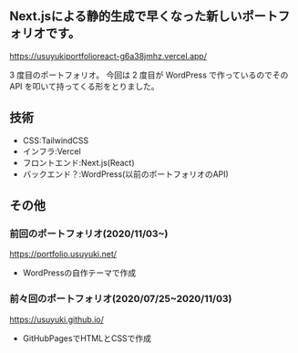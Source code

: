 ## Next.jsによる静的生成で早くなった新しいポートフォリオです。

https://usuyukiportfolioreact-g6a38jmhz.vercel.app/

3 度目のポートフォリオ。
今回は 2 度目が WordPress で作っているのでその API を叩いて持ってくる形をとりました。


## 技術
- CSS:TailwindCSS
- インフラ:Vercel
- フロントエンド:Next.js(React)
- バックエンド？:WordPress(以前のポートフォリオのAPI)


## その他

### 前回のポートフォリオ(2020/11/03~)
https://portfolio.usuyuki.net/
- WordPressの自作テーマで作成


### 前々回のポートフォリオ(2020/07/25~2020/11/03)
https://usuyuki.github.io/
- GitHubPagesでHTMLとCSSで作成
